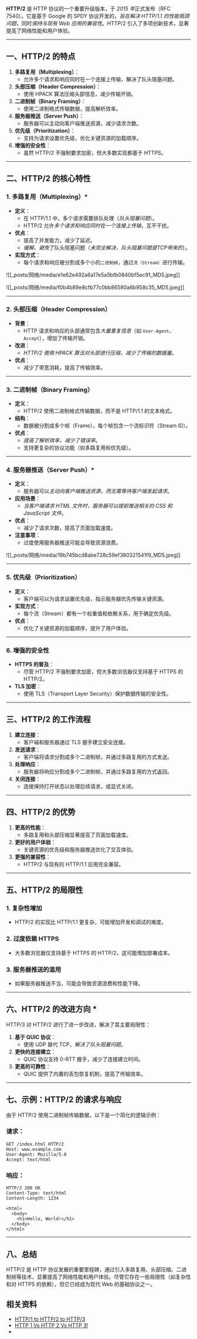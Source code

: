 **HTTP/2** 是 HTTP 协议的一个重要升级版本，于 *2015 年*正式发布（RFC 7540）。它是基于 Google 的 SPDY 协议开发的，*旨在解决 HTTP/1.1 的性能瓶颈问题*，同时*保持与现有 Web 应用的兼容性*。HTTP/2 引入了多项创新技术，显著提高了网络性能和用户体验。


---

## 一、HTTP/2 的特点
1. **多路复用（Multiplexing）**：
   - 允许多个请求和响应同时在一个连接上传输，解决了队头阻塞问题。
2. **头部压缩（Header Compression）**：
   - 使用 HPACK 算法压缩头部信息，减少传输开销。
3. **二进制帧（Binary Framing）**：
   - 使用二进制格式传输数据，提高解析效率。
4. **服务器推送（Server Push）**：
   - 服务器可以主动向客户端推送资源，减少请求次数。
5. **优先级（Prioritization）**：
   - 支持为请求设置优先级，优化关键资源的加载顺序。
6. **增强的安全性**：
   - 虽然 HTTP/2 不强制要求加密，但大多数实现都基于 HTTPS。

---

## 二、HTTP/2 的核心特性

### 1. 多路复用（Multiplexing）*
- **定义**：
  - 在 HTTP/1.1 中，多个请求需要排队处理（*队头阻塞问题*）。
  - HTTP/2 允许*多个请求和响应同时在一个连接上传输*，互不干扰。
- **优点**：
  - 提高了并发能力，减少了延迟。
  - *缓解、避免*了队头阻塞问题（*未完全解决，队头阻塞问题是TCP带来的*）。
- **实现方式**：
  - 每个请求和响应被分割成多个小的`二进制帧`，通过`流（Stream）`进行传输。

![[_posts/网络/media/e1e62e492a6a17e5a5bfb0840bf5ec91_MD5.jpeg]]

![[_posts/网络/media/f0b4b89e8cfb77c0bb86580a6b958c35_MD5.jpeg]]

---

### 2. 头部压缩（Header Compression）
- **背景**：
  - HTTP 请求和响应的头部通常包含*大量重复信息*（如 `User-Agent`、`Accept`），增加了传输开销。
- **改进**：
  - *HTTP/2 使用 HPACK 算法对头部进行压缩，减少了传输的数据量*。
- **优点**：
  - 减少了带宽消耗，提高了传输效率。

---

### 3. 二进制帧（Binary Framing）
- **定义**：
  - HTTP/2 使用二进制格式传输数据，而不是 HTTP/1.1 的文本格式。
- **结构**：
  - 数据被分割成多个帧（Frame），每个帧包含一个流标识符（Stream ID）。
- **优点**：
  - *提高了解析效率，减少了错误率*。
  - 支持更复杂的协议功能（如多路复用和优先级）。

---

### 4. 服务器推送（Server Push）*
- **定义**：
  - 服务器可以*主动向客户端推送资源，而无需等待客户端发起请求*。
- **应用场景**：
  - *当客户端请求 HTML 文件时，服务器可以提前推送相关的 CSS 和 JavaScript 文件*。
- **优点**：
  - 减少了请求次数，提高了页面加载速度。
- **注意事项**：
  - 过度使用服务器推送可能会导致资源浪费。

![[_posts/网络/media/19b745bcd8abe728c59ef380321541f9_MD5.jpeg]]

---

### 5. 优先级（Prioritization）
- **定义**：
  - 客户端可以为请求设置优先级，指示服务器优先传输关键资源。
- **实现方式**：
  - 每个流（Stream）都有一个权重值和依赖关系，用于确定优先级。
- **优点**：
  - 优化了关键资源的加载顺序，提升了用户体验。

---

### 6. 增强的安全性
- **HTTPS 的普及**：
  - 尽管 HTTP/2 不强制要求加密，但大多数浏览器仅支持基于 HTTPS 的 HTTP/2。
- **TLS 加密**：
  - 使用 TLS（Transport Layer Security）保护数据传输的安全性。

---

## 三、HTTP/2 的工作流程
1. **建立连接**：
   - 客户端和服务器通过 TLS 握手建立安全连接。
2. **发送请求**：
   - 客户端将请求分割成多个二进制帧，并通过多路复用的方式发送。
3. **处理响应**：
   - 服务器将响应分割成多个二进制帧，并通过多路复用的方式返回。
4. **关闭连接**：
   - 连接保持打开状态以处理后续请求，或显式关闭。

---

## 四、HTTP/2 的优势
1. **更高的性能**：
   - 多路复用和头部压缩显著提高了页面加载速度。
2. **更好的用户体验**：
   - 关键资源的优先级和服务器推送优化了交互体验。
3. **更强的兼容性**：
   - HTTP/2 与现有的 HTTP/1.1 应用完全兼容。

---

## 五、HTTP/2 的局限性

### 1. 复杂性增加
- HTTP/2 的实现比 HTTP/1.1 更复杂，可能增加开发和调试的难度。

### 2. 过度依赖 HTTPS
- 大多数浏览器仅支持基于 HTTPS 的 HTTP/2，这可能增加部署成本。

### 3. 服务器推送的滥用
- 如果服务器推送不当，可能会导致资源浪费和性能下降。

---

## 六、HTTP/2 的改进方向 *
HTTP/3 对 HTTP/2 进行了进一步改进，解决了其主要局限性：
1. **基于 QUIC 协议**：
   - 使用 UDP 替代 TCP，*解决了队头阻塞问题*。
2. **更快的连接建立**：
   - QUIC 协议支持 0-RTT 握手，减少了连接建立时间。
3. **更高的可靠性**：
   - QUIC 提供了内置的丢包恢复机制，提高了传输效率。

---

## 七、示例：HTTP/2 的请求与响应
由于 HTTP/2 使用二进制帧传输数据，以下是一个简化的逻辑示例：

### 请求：
```http
GET /index.html HTTP/2
Host: www.example.com
User-Agent: Mozilla/5.0
Accept: text/html
```

### 响应：
```http
HTTP/2 200 OK
Content-Type: text/html
Content-Length: 1234

<html>
  <body>
    <h1>Hello, World!</h1>
  </body>
</html>
```

---

## **八、总结**
HTTP/2 是 HTTP 协议发展的重要里程碑，通过引入多路复用、头部压缩、二进制帧等技术，显著提高了网络性能和用户体验。尽管它存在一些局限性（如复杂性和对 HTTPS 的依赖），但它已经成为现代 Web 的基础协议之一。

## 相关资料
- [HTTP/1 to HTTP/2 to HTTP/3](https://youtu.be/a-sBfyiXysI?si=lvH1QCawKRc-c5vo)
- [HTTP 1 Vs HTTP 2 Vs HTTP 3!](https://youtu.be/UMwQjFzTQXw?si=_nrvPzQ5QPgpQl58)
- 